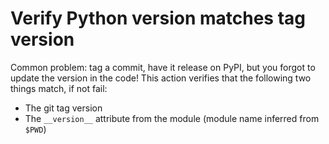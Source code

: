 # Verify Python version matches tag version

Common problem: tag a commit, have it release on PyPI, but you forgot
to update the version in the code!  This action verifies that the
following two things match, if not fail:
- The git tag version
- The `__version__` attribute from the module (module name inferred
  from `$PWD`)
